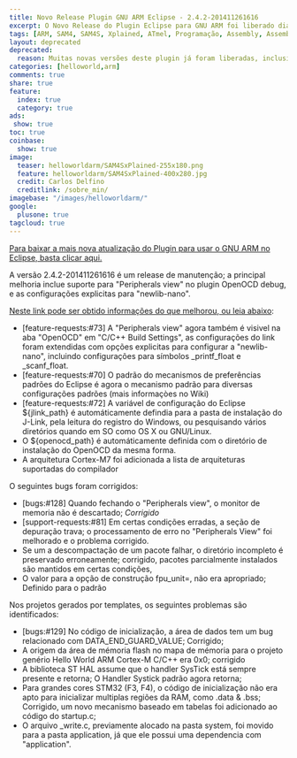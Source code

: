 ```yaml
---
title: Novo Release Plugin GNU ARM Eclipse - 2.4.2-201411261616
excerpt: O Novo Release do Plugin Eclipse para GNU ARM foi liberado dia 26 do mês passado, e já pode ser baixado ou atulizado automáticamente 
tags: [ARM, SAM4, SAM4S, Xplained, ATmel, Programação, Assembly, Assembler, Eclipse, IDE, GCC, GNU, None-EABI, EABI, Protótipos, Curso, Hello World ARM, Hello World Arduino, Arduino Zero, Arduino DUE, Atualização]
layout: deprecated
deprecated:
  reason: Muitas novas versões deste plugin já foram liberadas, inclusive o mesmo já mudou de nome e em 2018 estarei trazendo as novidades, em breve público os links dos novos arigos.
categories: [helloworld,arm]
comments: true
share: true
feature: 
  index: true
  category: true
ads: 
 show: true
toc: true
coinbase:
  show: true
image:
  teaser: helloworldarm/SAM4SxPlained-255x180.png
  feature: helloworldarm/SAM4SxPlained-400x280.jpg
  credit: Carlos Delfino 
  creditlink: /sobre_min/
imagebase: "/images/helloworldarm/"
google:
  plusone: true
tagcloud: true
---
```


[Para baixar a mais nova atualização do Plugin  para usar o GNU ARM no Eclipse, basta clicar aqui.](https://sourceforge.net/projects/gnuarmeclipse/?source=CarlosDelfino)

A versão 2.4.2-201411261616 é um release de manutenção; a principal melhoria
inclue suporte para "Peripherals view" no plugin OpenOCD debug, e as configurações
explicitas para  "newlib-nano".

[Neste link pode ser obtido informações do que melhorou, ou leia abaixo](http://gnuarmeclipse.livius.net/blog/2014/11/26/version-2-4-2-201411261616-released/#more-1476?source=CarlosDelfino):

 * [feature-requests:#73] A "Peripherals view" agora também é visivel na aba 
   "OpenOCD" em  "C/C++ Build Settings", as configurações do link foram 
   extendidas com opções explicitas para configurar a "newlib-nano", 
   incluindo configurações para símbolos _printf_float e _scanf_float.   
 * [feature-requests:#70] O padrão do mecanismos de preferências padrões do 
   Eclipse é agora o mecanismo padrão para diversas configurações padrões 
   (mais informaçòes no Wiki) 
 * [feature-requests:#72]  A variável de configuração do Eclipse ${jlink_path}
   é automáticamente defindia para a pasta de instalação do J-Link, pela leitura
   do registro do Windows, ou pesquisando vários diretórios quando em SO como 
   OS X ou GNU/Linux.
 * O ${openocd_path} é automáticamente definida com o diretório de instalação do 
   OpenOCD da mesma forma.
 * A arquitetura Cortex-M7 foi adicionada a lista de arquiteturas suportadas do
   compilador

O seguintes bugs foram corrigidos:

 * [bugs:#128] Quando fechando o "Peripherals view", o monitor de memoria não é 
   descartado; _Corrigido_
 * [support-requests:#81] Em certas condições erradas, a seção de depuração trava; 
   o processamento de erro no "Peripherals View" foi melhorado e o problema corrigido.
 * Se um a descompactação de um pacote falhar, o diretório incompleto é preservado 
   erroneamente; corrigido, pacotes parcialmente instalados são mantidos em certas 
   condições, 
 * O valor para a opção de construção fpu_unit=, não era apropriado; Definido para o padrão 
   
Nos projetos gerados por templates, os seguintes problemas são identificados:

 * [bugs:#129] No código de inicialização, a área de dados tem um bug relacionado 
   com DATA_END_GUARD_VALUE; Corrigido; 
 * A origem da área de mémoria flash no mapa de mémoria para o projeto genério Hello 
   World ARM Cortex-M C/C++ era 0x0; corrigido
 * A biblioteca ST HAL assume que o handler SysTick está sempre presente e retorna;
   O Handler Systick padrão agora retorna;
 * Para grandes cores STM32 (F3, F4), o código de inicialização não era apto para
   inicializar multiplas regiões da RAM, como .data & .bss; Corrigido, um novo 
   mecanismo baseado em tabelas foi adicionado ao código do startup.c;
 * O arquivo _write.c, previamente alocado na pasta system, foi movido para
   a pasta application, já que ele possui uma dependencia com "application".
   
